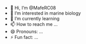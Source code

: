 - 👋 Hi, I’m @MafeRC08
- 👀 I’m interested in marine biology
- 🌱 I’m currently learning 
- 📫 How to reach me ...
- 😄 Pronouns: ...
- ⚡ Fun fact: ...

<!---
MafeRC08/MafeRC08 is a ✨ special ✨ repository because its `README.md` (this file) appears on your GitHub profile.
You can click the Preview link to take a look at your changes.
--->
